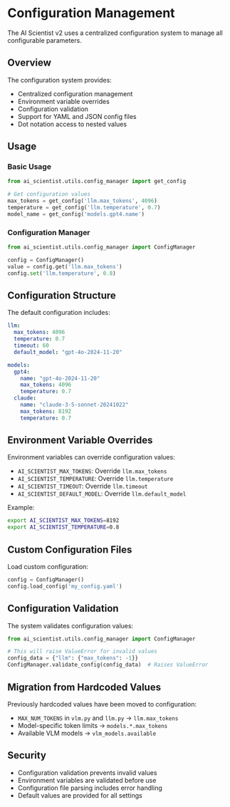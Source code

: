 # Configuration Management

The AI Scientist v2 uses a centralized configuration system to manage all configurable parameters.

## Overview

The configuration system provides:
- Centralized configuration management
- Environment variable overrides
- Configuration validation
- Support for YAML and JSON config files
- Dot notation access to nested values

## Usage

### Basic Usage

```python
from ai_scientist.utils.config_manager import get_config

# Get configuration values
max_tokens = get_config('llm.max_tokens', 4096)
temperature = get_config('llm.temperature', 0.7)
model_name = get_config('models.gpt4.name')
```

### Configuration Manager

```python
from ai_scientist.utils.config_manager import ConfigManager

config = ConfigManager()
value = config.get('llm.max_tokens')
config.set('llm.temperature', 0.8)
```

## Configuration Structure

The default configuration includes:

```yaml
llm:
  max_tokens: 4096
  temperature: 0.7
  timeout: 60
  default_model: "gpt-4o-2024-11-20"

models:
  gpt4:
    name: "gpt-4o-2024-11-20"
    max_tokens: 4096
    temperature: 0.7
  claude:
    name: "claude-3-5-sonnet-20241022"
    max_tokens: 8192
    temperature: 0.7
```

## Environment Variable Overrides

Environment variables can override configuration values:

- `AI_SCIENTIST_MAX_TOKENS`: Override `llm.max_tokens`
- `AI_SCIENTIST_TEMPERATURE`: Override `llm.temperature`
- `AI_SCIENTIST_TIMEOUT`: Override `llm.timeout`
- `AI_SCIENTIST_DEFAULT_MODEL`: Override `llm.default_model`

Example:
```bash
export AI_SCIENTIST_MAX_TOKENS=8192
export AI_SCIENTIST_TEMPERATURE=0.8
```

## Custom Configuration Files

Load custom configuration:

```python
config = ConfigManager()
config.load_config('my_config.yaml')
```

## Configuration Validation

The system validates configuration values:

```python
from ai_scientist.utils.config_manager import ConfigManager

# This will raise ValueError for invalid values
config_data = {"llm": {"max_tokens": -1}}
ConfigManager.validate_config(config_data)  # Raises ValueError
```

## Migration from Hardcoded Values

Previously hardcoded values have been moved to configuration:

- `MAX_NUM_TOKENS` in `vlm.py` and `llm.py` → `llm.max_tokens`
- Model-specific token limits → `models.*.max_tokens`
- Available VLM models → `vlm_models.available`

## Security

- Configuration validation prevents invalid values
- Environment variables are validated before use
- Configuration file parsing includes error handling
- Default values are provided for all settings